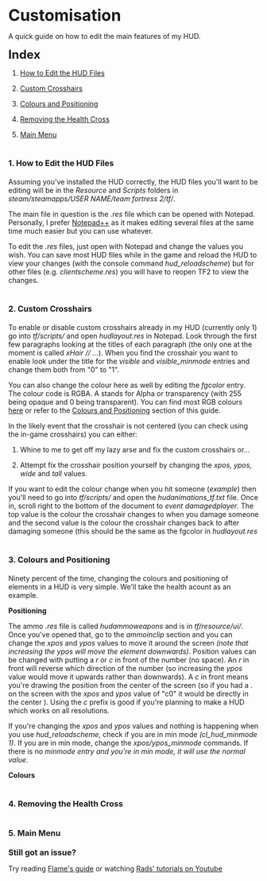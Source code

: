 <b><font size='6'>Customisation</font></b>

A quick guide on how to edit the main features of my HUD.





<b><font size='5'>Index</font></b>

1. <a href='http://code.google.com/p/starks-hud/wiki/Customisation#1._How_to_Edit_the_HUD_Files'>How to Edit the HUD Files</a>

2. <a href='http://code.google.com/p/starks-hud/wiki/Customisation#2._Custom_Crosshairs'>Custom Crosshairs</a>

3. <a href='http://code.google.com/p/starks-hud/wiki/Customisation#3._Colours_and_Positioning'>Colours and Positioning</a>

4. <a href='http://code.google.com/p/starks-hud/wiki/Customisation#4._Removing_the_Health_Cross'>Removing the Health Cross</a>

5. <a href='http://code.google.com/p/starks-hud/wiki/Customisation?ts=1347460439&updated=Customisation#5._Main_Menu'>Main Menu</a>






# <font size='3'>1. How to Edit the HUD Files</font> #

Assuming you've installed the HUD correctly, the HUD files you'll want to be editing will be in the <i>Resource</i> and <i>Scripts</i> folders in <i>steam/steamapps/USER NAME/team fortress 2/tf/</i>.

The main file in question is the <i>.res</i> file which can be opened with Notepad. Personally, I prefer <a href='http://notepad-plus-plus.org/download/v6.1.7.html'>Notepad++</a> as it makes editing several files at the same time much easier but you can use whatever.

To edit the <i>.res</i> files, just open with Notepad and change the values you wish. You can save most HUD files while in the game and reload the HUD to view your changes (with the console command <i>hud_reloadscheme</i>) but for other files (e.g. <i>clientscheme.res</i>) you will have to reopen TF2 to view the changes.




# <font size='3'>2. Custom Crosshairs</font> #


To enable or disable custom crosshairs already in my HUD (currently only 1) go into <i>tf/scripts/</i> and open <i>hudlayout.res</i> in Notepad. Look through the first few paragraphs looking at the titles of each paragraph (the only one at the moment is called <i>xHair // ...</i>). When you find the crosshair you want to enable look under the title for the <i>visible</i> and <i>visible_minmode</i> entries and change them both from "0" to "1".

You can also change the colour here as well by editing the <i>fgcolor</i> entry. The colour code is RGBA. A stands for Alpha or transparency (with 255 being opaque and 0 being transparent). You can find most RGB colours <a href='http://www.webdiner.com/annexe/hexcode/hexcode.htm.'>here</a> or refer to the <a href='http://code.google.com/p/starks-hud/wiki/Customisation#3._Colours_and_Positioning'>Colours and Positioning</a> section of this guide.

In the likely event that the crosshair is not centered (you can check using the in-game crosshairs) you can either:

1. Whine to me to get off my lazy arse and fix the custom crosshairs or...

2. Attempt fix the crosshair position yourself by changing the <i>xpos, ypos, wide</i> and <i>tall</i> values.

If you want to edit the colour change when you hit someone (<i>example</i>) then you'll need to go into <i>tf/scripts/</i> and open the <i>hudanimations_tf.txt</i> file. Once in, scroll right to the bottom of the document to <i>event damagedplayer</i>. The top value is the colour the crosshair changes to when you damage someone and the second value is the colour the crosshair changes back to after damaging someone (this should be the same as the fgcolor in <i>hudlayout.res</i>


# <font size='3'>3. Colours and Positioning</font> #
Ninety percent of the time, changing the colours and positioning of elements in a HUD is very simple. We'll take the health acount as an example.

<b>Positioning</b>

The ammo <i>.res</i> file is called <i>hudammoweapons</i> and is in <i>tf/resource/ui/</i>. Once you've opened that, go to the <i>ammoinclip</i> section and you can change the <i>xpos</i> and <i>ypos</i> values to move it around the screen <i>(note that increasing the ypos will move the element downwards)</i>.
Position values can be changed with putting a <i>r</i> or <i>c</i> in front of the number (no space). An <i>r</i> in front will reverse which direction of the number (so increasing the <i>ypos</i> value would move it upwards rather than downwards). A <i>c</i> in front means you're drawing the position from the center of the screen (so if you had a . on the screen with the <i>xpos</i> and <i>ypos</i> value of "c0" it would be directly in the center ). Using the <i>c</i> prefix is good if you're planning to make a HUD which works on all resolutions.

If you're changing the <i>xpos</i> and <i>ypos</i> values and nothing is happening when you use <i>hud_reloadscheme</i>, check if you are in min mode <i>(cl_hud_minmode 1)</i>. If you are in min mode, change the <i>xpos/ypos_minmode</i> commands. If there is no _minmode entry and you're in min mode, it will use the normal value._

<b>Colours</b>


# <font size='3'>4. Removing the Health Cross</font> #

# <font size='3'>5. Main Menu</font> #

<b><font size='3'>Still got an issue?</font></b>

Try reading <a href='http://flamehud.googlecode.com/files/FlameHUD.pdf'>Flame's guide</a> or watching <a href='http://www.youtube.com/playlist?list=PLE43CB433F747821E'>Rads' tutorials on Youtube</a>